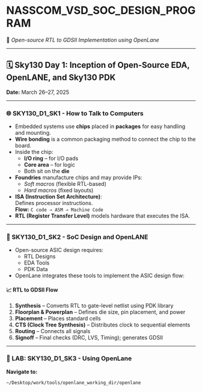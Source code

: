 # NASSCOM_VSD_SOC_DESIGN_PROGRAM  
🔧 *Open-source RTL to GDSII Implementation using OpenLane*

---

## 🗓️ Sky130 Day 1: Inception of Open-Source EDA, OpenLANE, and Sky130 PDK  
**Date:** March 26–27, 2025  

---

### 🌐 SKY130_D1_SK1 - How to Talk to Computers

- Embedded systems use **chips** placed in **packages** for easy handling and mounting.
- **Wire bonding** is a common packaging method to connect the chip to the board.
- Inside the chip:  
  - **I/O ring** – for I/O pads  
  - **Core area** – for logic  
  - Both sit on the **die**
- **Foundries** manufacture chips and may provide IPs:
  - *Soft macros* (flexible RTL-based)
  - *Hard macros* (fixed layouts)
- **ISA (Instruction Set Architecture)**:  
  Defines processor instructions.  
  **Flow:** `C code → ASM → Machine Code`
- **RTL (Register Transfer Level)** models hardware that executes the ISA.

---

### 🧩 SKY130_D1_SK2 - SoC Design and OpenLANE

- Open-source ASIC design requires:
  - RTL Designs  
  - EDA Tools  
  - PDK Data  
- OpenLane integrates these tools to implement the ASIC design flow:

#### 📈 RTL to GDSII Flow
1. **Synthesis** – Converts RTL to gate-level netlist using PDK library  
2. **Floorplan & Powerplan** – Defines die size, pin placement, and power  
3. **Placement** – Places standard cells  
4. **CTS (Clock Tree Synthesis)** – Distributes clock to sequential elements  
5. **Routing** – Connects all signals  
6. **Signoff** – Final checks (DRC, LVS, Timing); generates GDSII

---

### 🧪 LAB: SKY130_D1_SK3 - Using OpenLane

**Navigate to:**  
```bash
~/Desktop/work/tools/openlane_working_dir/openlane

